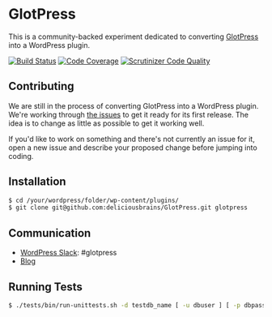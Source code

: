 # GlotPress

This is a community-backed experiment dedicated to converting [GlotPress](https://github.com/GlotPress/GlotPress) into a WordPress plugin.

[![Build Status](https://travis-ci.org/deliciousbrains/GlotPress.svg?branch=wordpress-plugin-dbi)](https://travis-ci.org/deliciousbrains/GlotPress) [![Code Coverage](https://scrutinizer-ci.com/g/deliciousbrains/GlotPress/badges/coverage.png?b=wordpress-plugin-dbi)](https://scrutinizer-ci.com/g/deliciousbrains/GlotPress/?branch=wordpress-plugin-dbi) [![Scrutinizer Code Quality](https://scrutinizer-ci.com/g/deliciousbrains/GlotPress/badges/quality-score.png?b=wordpress-plugin-dbi)](https://scrutinizer-ci.com/g/deliciousbrains/GlotPress/?branch=wordpress-plugin-dbi)

## Contributing

We are still in the process of converting GlotPress into a WordPress plugin. We're working through [the issues](https://github.com/deliciousbrains/GlotPress/milestones/1.0) to get it ready for its first release. The idea is to change as little as possible to get it working well.

If you'd like to work on something and there's not currently an issue for it, open a new issue and describe your proposed change before jumping into coding.

## Installation

```bash
$ cd /your/wordpress/folder/wp-content/plugins/
$ git clone git@github.com:deliciousbrains/GlotPress.git glotpress
```

## Communication

* [WordPress Slack](https://chat.wordpress.org/): #glotpress
* [Blog](http://blog.glotpress.org/)

## Running Tests

```bash
$ ./tests/bin/run-unittests.sh -d testdb_name [ -u dbuser ] [ -p dbpassword ] [ -h dbhost ] [ -x dbprefix ] [ -w wpversion ] [ -D (drop-db) ] [ -c coverage_file ] [ -f phpunit_filter ]
```

